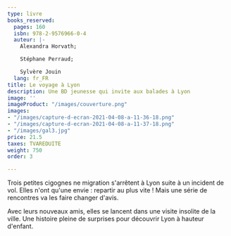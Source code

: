 ```yaml
---
type: livre
books_reserved:
  pages: 160
  isbn: 978-2-9576966-0-4
  auteur: |-
    Alexandra Horvath;

    Stéphane Perraud;

    Sylvère Jouin
  lang: fr_FR
title: Le voyage à Lyon
description: Une BD jeunesse qui invite aux balades à Lyon
image: ''
imageProduct: "/images/couverture.png"
images:
- "/images/capture-d-ecran-2021-04-08-a-11-36-18.png"
- "/images/capture-d-ecran-2021-04-08-a-11-37-18.png"
- "/images/gal3.jpg"
price: 21.5
taxes: TVAREDUITE
weight: 750
order: 3

---
```

Trois petites cigognes ne migration s'arrêtent à Lyon suite à un incident de vol. Elles n'ont qu'une envie : repartir au plus vite ! Mais une série de rencontres va les faire changer d'avis.

Avec leurs nouveaux amis, elles se lancent dans une visite insolite de la ville. Une histoire pleine de surprises pour découvrir Lyon à hauteur d'enfant.